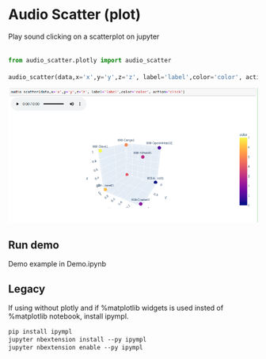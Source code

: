 # Audio Scatter (plot)

Play sound clicking on a scatterplot on jupyter

```python

from audio_scatter.plotly import audio_scatter

audio_scatter(data,x='x',y='y',z='z', label='label',color='color', action='click')
```

![capture.png](capture.png)


## Run demo

Demo example in Demo.ipynb

## Legacy

If using without plotly and if %matplotlib widgets is used insted of %matplotlib notebook, install ipympl.

```
pip install ipympl
jupyter nbextension install --py ipympl
jupyter nbextension enable --py ipympl
```


